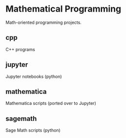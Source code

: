 # Mathematical Programming 
Math-oriented programming projects. 

## cpp  
C++ programs  

## jupyter  
Jupyter notebooks (python)

## mathematica  
Mathematica scripts (ported over to Jupyter) 

## sagemath
Sage Math scripts (python)

